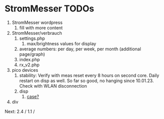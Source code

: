 # StromMesser TODOs

1. StromMesser wordpress
   1. fill with more content
2. StromMesser/verbrauch   
   1. settings.php
      1. max/brightness values for display
   1. average numbers: per day, per week, per month (additional page/graph)
   1. index.php
   1. rx_v2.php
3. pico devices
   1. stability: Verify with meas reset every 8 hours on second core. Daily restart on disp as well. So far so good, no hanging since 10.01.23. Check with WLAN disconnection   
   1. disp
      1. [case?](https://www.thingiverse.com/thing:4767008)
4. div


Next:  2.4 / 1.1 / 
